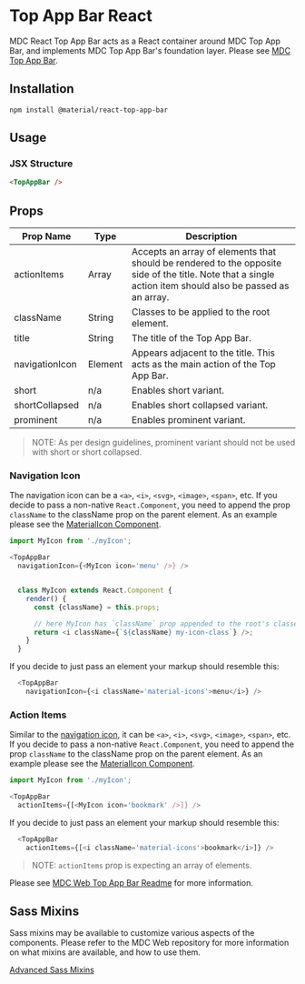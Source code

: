 # Top App Bar React

MDC React Top App Bar acts as a React container around MDC Top App Bar, and implements MDC Top App Bar's foundation layer. Please see [MDC Top App Bar](https://github.com/material-components/material-components-web/tree/master/packages/mdc-top-app-bar).

## Installation

```
npm install @material/react-top-app-bar
```

## Usage

### JSX Structure

```html
<TopAppBar />
```

## Props

Prop Name | Type | Description
--- | --- | ---
actionItems | Array | Accepts an array of elements that should be rendered to the opposite side of the title. Note that a single action item should also be passed as an array.
className | String | Classes to be applied to the root element.
title | String | The title of the Top App Bar.
navigationIcon | Element | Appears adjacent to the title. This acts as the main action of the Top App Bar.
short | n/a | Enables short variant.
shortCollapsed | n/a | Enables short collapsed variant.
prominent | n/a | Enables prominent variant.

> NOTE: As per design guidelines, prominent variant should not be used with short or short collapsed.

### Navigation Icon

The navigation icon can be a `<a>`, `<i>`, `<svg>`, `<image>`, `<span>`, etc. If you decide to pass a non-native `React.Component`, you need to append the prop `className` to the className prop on the parent element. As an example please see the [MaterialIcon Component](../material-icon/index.js).

```js
import MyIcon from './myIcon';

<TopAppBar
  navigationIcon={<MyIcon icon='menu' />} />


  class MyIcon extends React.Component {
    render() {
      const {className} = this.props;

      // here MyIcon has `className` prop appended to the root's classes
      return <i className={`${className} my-icon-class`} />;
    }
  }
```

If you decide to just pass an element your markup should resemble this:

```js
  <TopAppBar
    navigationIcon={<i className='material-icons'>menu</i>} />
```

### Action Items

Similar to the [navigation icon](#navigation-icon), it can be `<a>`, `<i>`, `<svg>`, `<image>`, `<span>`, etc. If you decide to pass a non-native `React.Component`, you need to append the prop `className` to the className prop on the parent element. As an example please see the [MaterialIcon Component](../material-icon/index.js).

```js
import MyIcon from './myIcon';

<TopAppBar
  actionItems={[<MyIcon icon='bookmark' />]} />
```

If you decide to just pass an element your markup should resemble this:

```js
  <TopAppBar
    actionItems={[<i className='material-icons'>bookmark</i>]} />
```

> NOTE: `actionItems` prop is expecting an array of elements.

Please see [MDC Web Top App Bar Readme](https://github.com/material-components/material-components-web/tree/master/packages/mdc-top-app-bar) for more information.

## Sass Mixins

Sass mixins may be available to customize various aspects of the components. Please refer to the
MDC Web repository for more information on what mixins are available, and how to use them.

[Advanced Sass Mixins](https://github.com/material-components/material-components-web/blob/v0.34.1/packages/mdc-top-app-bar/README.md)
